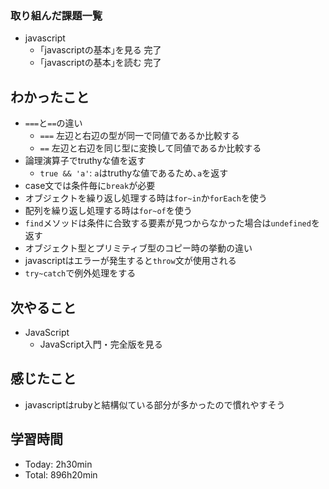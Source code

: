 ### 取り組んだ課題一覧
- javascript
  - ｢javascriptの基本｣を見る 完了
  - ｢javascriptの基本｣を読む 完了
## わかったこと
- `===`と`==`の違い
  - `===` 左辺と右辺の型が同一で同値であるか比較する
  - `==` 左辺と右辺を同じ型に変換して同値であるか比較する
- 論理演算子でtruthyな値を返す
  - `true && 'a'`: `a`はtruthyな値であるため､`a`を返す
- case文では条件毎に`break`が必要
- オブジェクトを繰り返し処理する時は`for~in`か`forEach`を使う
- 配列を繰り返し処理する時は`for~of`を使う
- `find`メソッドは条件に合致する要素が見つからなかった場合は`undefined`を返す
- オブジェクト型とプリミティブ型のコピー時の挙動の違い
- javascriptはエラーが発生すると`throw`文が使用される
- `try~catch`で例外処理をする
## 次やること
- JavaScript
  - JavaScript入門・完全版を見る
## 感じたこと
- javascriptはrubyと結構似ている部分が多かったので慣れやすそう
## 学習時間
- Today: 2h30min
- Total: 896h20min